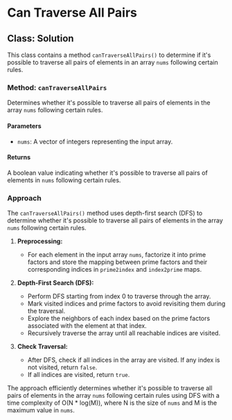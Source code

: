 # Can Traverse All Pairs

## Class: Solution

This class contains a method `canTraverseAllPairs()` to determine if it's possible to traverse all pairs of elements in an array `nums` following certain rules.

### Method: `canTraverseAllPairs`

Determines whether it's possible to traverse all pairs of elements in the array `nums` following certain rules.

#### Parameters

- `nums`: A vector of integers representing the input array.

#### Returns

A boolean value indicating whether it's possible to traverse all pairs of elements in `nums` following certain rules.

### Approach

The `canTraverseAllPairs()` method uses depth-first search (DFS) to determine whether it's possible to traverse all pairs of elements in the array `nums` following certain rules.

1. **Preprocessing:**
   - For each element in the input array `nums`, factorize it into prime factors and store the mapping between prime factors and their corresponding indices in `prime2index` and `index2prime` maps.

2. **Depth-First Search (DFS):**
   - Perform DFS starting from index 0 to traverse through the array.
   - Mark visited indices and prime factors to avoid revisiting them during the traversal.
   - Explore the neighbors of each index based on the prime factors associated with the element at that index.
   - Recursively traverse the array until all reachable indices are visited.

3. **Check Traversal:**
   - After DFS, check if all indices in the array are visited. If any index is not visited, return `false`.
   - If all indices are visited, return `true`.

The approach efficiently determines whether it's possible to traverse all pairs of elements in the array `nums` following certain rules using DFS with a time complexity of O(N * log(M)), where N is the size of `nums` and M is the maximum value in `nums`.
